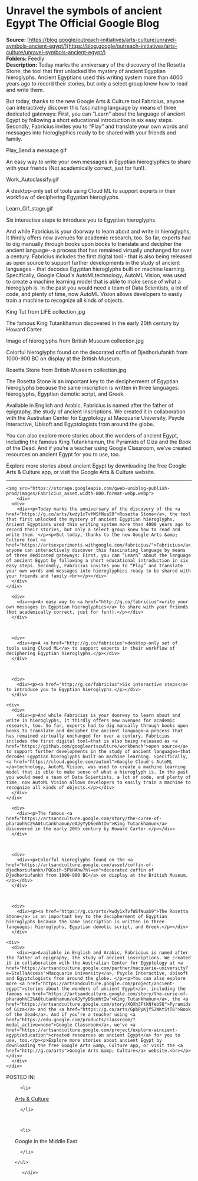 # Unravel the symbols of ancient Egypt The Official Google Blog

**Source:** [https://blog.google/outreach-initiatives/arts-culture/unravel-symbols-ancient-egypt/](https://blog.google/outreach-initiatives/arts-culture/unravel-symbols-ancient-egypt/)  
**Folders:** Feedly  
**Description:** Today marks the anniversary of the discovery of the Rosetta Stone, the tool that first unlocked the mystery of ancient Egyptian hieroglyphs. Ancient Egyptians used this writing system more than 4000 years ago to record their stories, but only a select group knew how to read and write them. 

But today, thanks to the new Google Arts & Culture tool Fabricius, anyone can interactively discover this fascinating language by means of three dedicated gateways: First, you can “Learn” about the language of ancient Egypt by following a short educational introduction in six easy steps. Secondly, Fabricius invites you to “Play” and translate your own words and messages into hieroglyphics ready to be shared with your friends and family.

Play_Send a message.gif

An easy way to write your own messages in Egyptian hieroglyphics to share with your friends (Not academically correct, just for fun!).

Work_Autoclassify.gif

A desktop-only set of tools using Cloud ML to support experts in their workflow of deciphering Egyptian hieroglyphs.

Learn_Gif_stage.gif

Six interactive steps to introduce you to Egyptian hieroglyphs.

And while Fabricius is your doorway to learn about and write in hieroglyphs, it thirdly offers new avenues for academic research, too. So far, experts had to dig manually through books upon books to translate and decipher the ancient language--a process that has remained virtually unchanged for over a century. Fabricius includes the first digital tool - that is also being released as open source to support further developments in the study of ancient languages - that decodes Egyptian hieroglyphs built on machine learning. Specifically, Google Cloud's AutoMLtechnology, AutoML Vision, was used to create a machine learning model that is able to make sense of what a hieroglyph is. In the past you would need a team of Data Scientists, a lot of code, and plenty of time, now AutoML Vision allows developers to easily train a machine to recognize all kinds of objects.

King Tut from LIFE collection.jpg

The famous King Tutankhamun discovered in the early 20th century by Howard Carter.

Image of hieroglyphs from British Museum collection.jpg

Colorful hieroglyphs found on the decorated coffin of Djedhoriufankh from 1000-900 BC on display at the British Museum.

Rosetta Stone from British Museem collection.jpg

The Rosetta Stone is an important key to the decipherment of Egyptian hieroglyphs because the same inscription is written in three languages: hieroglyphs, Egyptian demotic script, and Greek.

Available in English and Arabic, Fabricius is named after the father of epigraphy, the study of ancient inscriptions. We created it in collaboration with the Australian Center for Egyptology at Macquarie University, Psycle Interactive, Ubisoft and Egyptologists from around the globe. 

You can also explore more stories about the wonders of ancient Egypt, including the famous King Tutankhamun, the Pyramids of Giza and the Book of the Dead. And if you’re a teacher using Google Classroom, we’ve created resources on ancient Egypt for you to use, too.

Explore more stories about ancient Egypt by downloading the free Google Arts & Culture app, or visit the Google Arts & Culture website.


---

<div>

            
              







            

            
            


  
    <img src="https://storage.googleapis.com/gweb-uniblog-publish-prod/images/Fabricius_asset.width-800.format-webp.webp">
        <div>
      <div>
        <div><p>Today marks the anniversary of the discovery of the <a href="https://g.co/arts/kwdy1xTvfWSfNuaS9">Rosetta Stone</a>, the tool that first unlocked the mystery of ancient Egyptian hieroglyphs. Ancient Egyptians used this writing system more than 4000 years ago to record their stories, but only a select group knew how to read and write them. </p><p>But today, thanks to the new Google Arts &amp; Culture tool <a href="https://artsexperiments.withgoogle.com/fabricius/">Fabricius</a>, anyone can interactively discover this fascinating language by means of three dedicated gateways: First, you can “Learn” about the language of ancient Egypt by following a short educational introduction in six easy steps. Secondly, Fabricius invites you to “Play” and translate your own words and messages into hieroglyphics ready to be shared with your friends and family.<br></p></div>
      </div>
    </div>
  

  
    

















<uni-image-carousel>
  
    
      <div>
        <div><p>An easy way to <a href="http://g.co/fabricius">write your own messages in Egyptian hieroglyphics</a> to share with your friends (Not academically correct, just for fun!).</p></div>
      </div>
    
  
    
      <div>
        <div><p>A <a href="http://g.co/fabricius">desktop-only set of tools using Cloud ML</a> to support experts in their workflow of deciphering Egyptian hieroglyphs.</p></div>
      </div>
    
  
    
      <div>
        <div><p><a href="http://g.co/fabricius">Six interactive steps</a> to introduce you to Egyptian hieroglyphs.</p></div>
      </div>
    
  
</uni-image-carousel>

  

  
    <div>
      <div>
        <div><p>And while Fabricius is your doorway to learn about and write in hieroglyphs, it thirdly offers new avenues for academic research, too. So far, experts had to dig manually through books upon books to translate and decipher the ancient language—a process that has remained virtually unchanged for over a century. Fabricius includes the first digital tool—that is also being released as <a href="https://github.com/googleartsculture/workbench">open source</a> to support further developments in the study of ancient languages—that decodes Egyptian hieroglyphs built on machine learning. Specifically, <a href="https://cloud.google.com/automl">Google Cloud's AutoML </a>technology, AutoML Vision, was used to create a machine learning model that is able to make sense of what a hieroglyph is. In the past you would need a team of Data Scientists, a lot of code, and plenty of time, now AutoML Vision allows developers to easily train a machine to recognize all kinds of objects.</p></div>
      </div>
    </div>
  

  
    

















<uni-image-carousel>
  
    
      <div>
        <div><p>The famous <a href="https://artsandculture.google.com/story/the-curse-of-pharaoh%C2%A0tutankhamun/eAJyYyD6emhtIw">King Tutankhamun</a> discovered in the early 20th century by Howard Carter.</p></div>
      </div>
    
  
    
      <div>
        <div><p>Colorful hieroglyphs found on the <a href="https://artsandculture.google.com/asset/coffin-of-djedhoriufankh/PQGsih-5PkHAhw?hl=en">decorated coffin of Djedhoriufankh from 1000-900 BC</a> on display at the British Museum.</p></div>
      </div>
    
  
    
      <div>
        <div><p><a href="https://g.co/arts/kwdy1xTvfWSfNuaS9">The Rosetta Stone</a> is an important key to the decipherment of Egyptian hieroglyphs because the same inscription is written in three languages: hieroglyphs, Egyptian demotic script, and Greek.</p></div>
      </div>
    
  
</uni-image-carousel>

  

  
    <div>
      <div>
        <div><p>Available in English and Arabic, Fabricius is named after the father of epigraphy, the study of ancient inscriptions. We created it in collaboration with the Australian Center for Egyptology at <a href="https://artsandculture.google.com/partner/macquarie-university?e=StellaAccess">Macquarie University</a>, Psycle Interactive, Ubisoft and Egyptologists from around the globe. </p><p>You can also explore more <a href="https://artsandculture.google.com/project/ancient-egypt">stories about the wonders of ancient Egypt</a>, including the famous <a href="https://artsandculture.google.com/story/the-curse-of-pharaoh%C2%A0tutankhamun/eAJyYyD6emhtIw">King Tutankhamun</a>, the <a href="https://artsandculture.google.com/story/XQXh3FtkNfebSQ">Pyramids of Giza</a> and the <a href="https://g.co/arts/GpbPyKjf52WKtStT6">Book of the Dead</a>. And if you’re a teacher using <a href="https://edu.google.com/products/classroom/?modal_active=none">Google Classroom</a>, we’ve <a href="https://artsandculture.google.com/project/explore-aincient-egypt/education">created resources on ancient Egypt</a> for you to use, too.</p><p>Explore more stories about ancient Egypt by downloading the free Google Arts &amp; Culture app, or visit the <a href="http://g.co/arts">Google Arts &amp; Culture</a> website.<br></p></div>
      </div>
    </div>
  


            
            

            
              


<div>
  <div>
    <span>POSTED IN:</span>
  </div>
  <nav>
    <ul>
    
      <li>
        
        
        


  <a href="https://blog.google/outreach-initiatives/arts-culture/%20">


Arts &amp; Culture


  </a>


      </li>
    

    
      <li>
        
        
        


  <span>


Google in the Middle East


  </span>


      </li>
    
    </ul>
  </nav>
</div>

            
          </div>
        
      